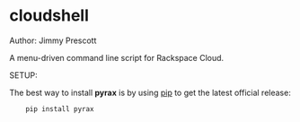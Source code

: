 cloudshell
==========

Author: Jimmy Prescott

A menu-driven command line script for Rackspace Cloud.

SETUP: 

The best way to install **pyrax** is by using [pip](http://www.pip-installer.org/en/latest/) to get the latest official release:

        pip install pyrax


